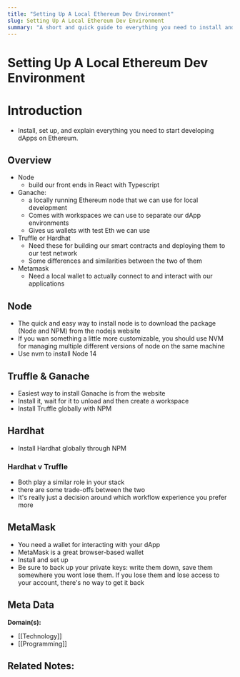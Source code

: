 ```yaml
---
title: "Setting Up A Local Ethereum Dev Environment"
slug: Setting Up A Local Ethereum Dev Environment
summary: "A short and quick guide to everything you need to install and setup to start building dApps."
---
```


# Setting Up A Local Ethereum Dev Environment

# Introduction

- Install, set up, and explain everything you need to start developing dApps on Ethereum.

## Overview

- Node
	- build our front ends in React with Typescript
- Ganache:
	- a locally running Ethereum node that we can use for local development
	- Comes with workspaces we can use to separate our dApp environments
	- Gives us wallets with test Eth we can use
- Truffle or Hardhat
	- Need these for building our smart contracts and deploying them to our test network
	- Some differences and similarities between the two of them
- Metamask
	- Need a local wallet to actually connect to and interact with our applications

## Node

- The quick and easy way to install node is to download the package (Node and NPM) from the nodejs website
- If you wan something a little more customizable, you should use NVM for managing multiple different versions of node on the same machine
- Use nvm to install Node 14

## Truffle & Ganache

- Easiest way to install Ganache is from the website
- Install it, wait for it to unload and then create a workspace
- Install Truffle globally with NPM

## Hardhat

- Install Hardhat globally through NPM

### Hardhat v Truffle

- Both play a similar role in your stack
- there are some trade-offs between the two
- It's really just a decision around which workflow experience you prefer more

## MetaMask

- You need a wallet for interacting with your dApp
- MetaMask is a great browser-based wallet
- Install and set up
- Be sure to back up your private keys: write them down, save them somewhere you wont lose them. If you lose them and lose access to your account, there's no way to get it back

## Meta Data

**Domain(s):**
- [[Technology]]
- [[Programming]]

**Related Notes:**
- 
